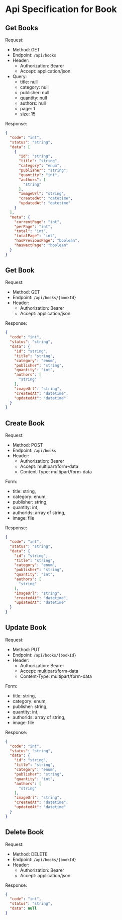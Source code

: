 ﻿# Api Specification for Book

## Get Books

Request:

- Method: GET
- Endpoint: `/api/books`
- Header:
    - Authorization: Bearer <token>
    - Accept: application/json
- Query:
    - title: null
    - category: null
    - publisher: null
    - quantity: null
    - authors: null
    - page: 1
    - size: 15

Response:

```json
{
  "code": "int",
  "status": "string",
  "data": [
    {
      "id": "string",
      "title": "string",
      "category": "enum",
      "publisher": "string",
      "quantity": "int",
      "authors": [
        "string"
      ],
      "imageUrl": "string",
      "createdAt": "datetime",
      "updatedAt": "datetime"
    }
  ],
  "meta": {
    "currentPage": "int",
    "perPage": "int",
    "total": "int",
    "totalPage": "int",
    "hasPreviousPage": "boolean",
    "hasNextPage": "boolean"
  }
}
```

## Get Book

Request:

- Method: GET
- Endpoint: `/api/books/{bookId}`
- Header:
    - Authorization: Bearer <token>
    - Accept: application/json

Response:

```json
{
  "code": "int",
  "status": "string",
  "data": {
    "id": "string",
    "title": "string",
    "category": "enum",
    "publisher": "string",
    "quantity": "int",
    "authors": [
      "string"
    ],
    "imageUrl": "string",
    "createdAt": "datetime",
    "updatedAt": "datetime"
  }
}
```

## Create Book

Request:

- Method: POST
- Endpoint: `/api/books`
- Header:
    - Authorization: Bearer <token>
    - Accept: multipart/form-data
    - Content-Type: multipart/form-data

Form:

- title: string,
- category: enum,
- publisher: string,
- quantity: int,
- authorIds: array of string,
- image: file

Response:

```json
{
  "code": "int",
  "status": "string",
  "data": {
    "id": "string",
    "title": "string",
    "category": "enum",
    "publisher": "string",
    "quantity": "int",
    "authors": [
      "string"
    ],
    "imageUrl": "string",
    "createdAt": "datetime",
    "updatedAt": "datetime"
  }
}
```

## Update Book

Request:

- Method: PUT
- Endpoint: `/api/books/{bookId}`
- Header:
    - Authorization: Bearer <token>
    - Accept: multipart/form-data
    - Content-Type: multipart/form-data

Form:

- title: string,
- category: enum,
- publisher: string,
- quantity: int,
- authorIds: array of string,
- image: file

Response:

```json
{
  "code": "int",
  "status": "string",
  "data": {
    "id": "string",
    "title": "string",
    "category": "enum",
    "publisher": "string",
    "quantity": "int",
    "authors": [
      "string"
    ],
    "imageUrl": "string",
    "createdAt": "datetime",
    "updatedAt": "datetime"
  }
}
```

## Delete Book

Request:

- Method: DELETE
- Endpoint: `/api/books/{bookId}`
- Header:
    - Authorization: Bearer <token>
    - Accept: application/json

Response:

```json
{
  "code": "int",
  "status": "string",
  "data": null
}
```